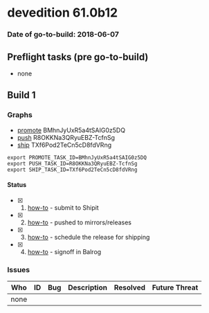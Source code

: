 # devedition 61.0b12

### Date of go-to-build: 2018-06-07

## Preflight tasks (pre go-to-build)
- none

## Build 1  

### Graphs
* [promote](https://tools.taskcluster.net/push-inspector/#/BMhnJyUxR5a4tSAIG0z5DQ) BMhnJyUxR5a4tSAIG0z5DQ
* [push](https://tools.taskcluster.net/push-inspector/#/R8OKKNa3QRyuEBZ-TcfnSg) R8OKKNa3QRyuEBZ-TcfnSg
* [ship](https://tools.taskcluster.net/push-inspector/#/TXf6Pod2TeCn5cD8fdVRng) TXf6Pod2TeCn5cD8fdVRng
```
export PROMOTE_TASK_ID=BMhnJyUxR5a4tSAIG0z5DQ
export PUSH_TASK_ID=R8OKKNa3QRyuEBZ-TcfnSg
export SHIP_TASK_ID=TXf6Pod2TeCn5cD8fdVRng
```


#### Status
- [x] 1.  [how-to](https://wiki.mozilla.org/Release:Release_Automation_on_Mercurial:Starting_a_Release#Submit_to_Ship_It)  - submit to Shipit
- [x] 2.  [how-to](https://github.com/mozilla-releng/releasewarrior-2.0/blob/master/docs/release-promotion/desktop/howto.md#push-artifacts-to-releases-directory)  - pushed to mirrors/releases
- [x] 3.  [how-to](https://github.com/mozilla-releng/releasewarrior-2.0/blob/master/docs/release-promotion/desktop/howto.md#ship-the-release)  - schedule the release for shipping
- [x] 4.  [how-to](https://github.com/mozilla-releng/releasewarrior-2.0/blob/master/docs/release-promotion/desktop/howto.md#obtain-sign-offs-for-changes)  - signoff in Balrog

### Issues
| Who                 | ID               | Bug                                                                 | Description                | Resolved                | Future Threat                |
| ------------------- | ---------------- | ------------------------------------------------------------------- | -------------------------- | ----------------------- | ---------------------------- |
| none | | | | | |

